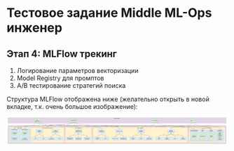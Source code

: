 # Тестовое задание Middle ML-Ops инженер
## Этап 4: MLFlow трекинг

1. Логирование параметров векторизации
2. Model Registry для промптов
3. A/B тестирование стратегий поиска

Структура MLFlow отображена ниже (желательно открыть в новой вкладке, т.к. очень большое изображение):

![MLFlow трекинг](./imgs/mlflow-struct.png)